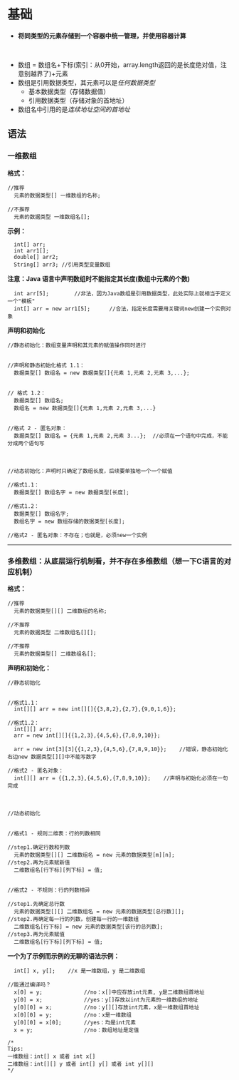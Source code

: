 # 基础 


<p>
  
- **将同类型的元素存储到一个容器中统一管理，并使用容器计算**
  
<br>

- 数组 = 数组名+下标(索引：从0开始，array.length返回的是长度绝对值，注意别越界了)+元素 
- 数组是引用数据类型，其元素可以是*任何数据类型*
  - 基本数据类型（存储数据值）
  - 引用数据类型（存储对象的首地址）
- 数组名中引用的是*连续地址空间的首地址*
  
</p>


## 语法


### 一维数组


**格式：**

```
//推荐
  元素的数据类型[] 一维数组的名称;

//不推荐
  元素的数据类型 一维数组名[];
```

**示例：**

```
  int[] arr;
  int arr1[];
  double[] arr2;
  String[] arr3; //引用类型变量数组
```

**注意：Java 语言中声明数组时不能指定其长度(数组中元素的个数)**

```
  int arr[5];        //非法，因为Java数组是引用数据类型，此处实际上就相当于定义一个"模板"
  int[] arr = new arr1[5];      //合法，指定长度需要用关键词new创建一个实例对象
```

**声明和初始化**

```
//静态初始化：数组变量声明和其元素的赋值操作同时进行


//声明和静态初始化格式 1.1：
  数据类型[] 数组名 = new 数据类型[]{元素 1,元素 2,元素 3,...};


// 格式 1.2：
  数据类型[] 数组名;
  数组名 = new 数据类型[]{元素 1,元素 2,元素 3,...}


//格式 2 - 匿名对象：
  数据类型[] 数组名 = {元素 1,元素 2,元素 3...};  //必须在一个语句中完成，不能分成两个语句写
```

<br>

```
//动态初始化：声明时只确定了数组长度，后续要单独地一个一个赋值

//格式1.1：
  数据类型[] 数组名字 = new 数据类型[长度];

//格式1.2：
  数据类型[] 数组名字;
  数组名字 = new 数组存储的数据类型[长度];

//格式2 - 匿名对象：不存在；也就是，必须new一个实例
```

***

### 多维数组：从底层运行机制看，并不存在多维数组（想一下C语言的对应机制）


**格式：**

```
//推荐
  元素的数据类型[][] 二维数组的名称;

//不推荐
  元素的数据类型 二维数组名[][];

//不推荐
  元素的数据类型[] 二维数组名[];
```

**声明和初始化：**

```
//静态初始化


//格式1.1：
  int[][] arr = new int[][]{{3,8,2},{2,7},{9,0,1,6}};

//格式1.2：
  int[][] arr;
  arr = new int[][]{{1,2,3},{4,5,6},{7,8,9,10}};

  arr = new int[3][3]{{1,2,3},{4,5,6},{7,8,9,10}};    //错误，静态初始化右边new 数据类型[][]中不能写数字

//格式2 - 匿名对象：
  int[][] arr = {{1,2,3},{4,5,6},{7,8,9,10}};    //声明与初始化必须在一句完成
```

<br>

```
//动态初始化


//格式1 - 规则二维表：行的列数相同

//step1.确定行数和列数
  元素的数据类型[][] 二维数组名 = new 元素的数据类型[m][n];
//step2.再为元素赋新值
  二维数组名[行下标][列下标] = 值;


//格式2 - 不规则：行的列数相异

//step1.先确定总行数
  元素的数据类型[][] 二维数组名 = new 元素的数据类型[总行数][];
//step2.再确定每一行的列数，创建每一行的一维数组
  二维数组名[行下标] = new 元素的数据类型[该行的总列数];
//step3.再为元素赋值
  二维数组名[行下标][列下标] = 值;
```





**一个为了示例而示例的无聊的语法示例：**

```
  int[] x, y[];    //x 是一维数组，y 是二维数组

//能通过编译吗？
  x[0] = y;             //no：x[]中应存放int元素, y是二维数组首地址
  y[0] = x;             //yes：y[]存放以int为元素的一维数组的地址
  y[0][0] = x;          //no：y[][]存放int元素，x是一维数组首地址
  x[0][0] = y;          //no：x是一维数组
  y[0][0] = x[0];       //yes：均是int元素
  x = y;                //no：数组地址是定值

/*
Tips:
一维数组：int[] x 或者 int x[] 
二维数组：int[][] y 或者 int[] y[] 或者 int y[][]
*/
```
